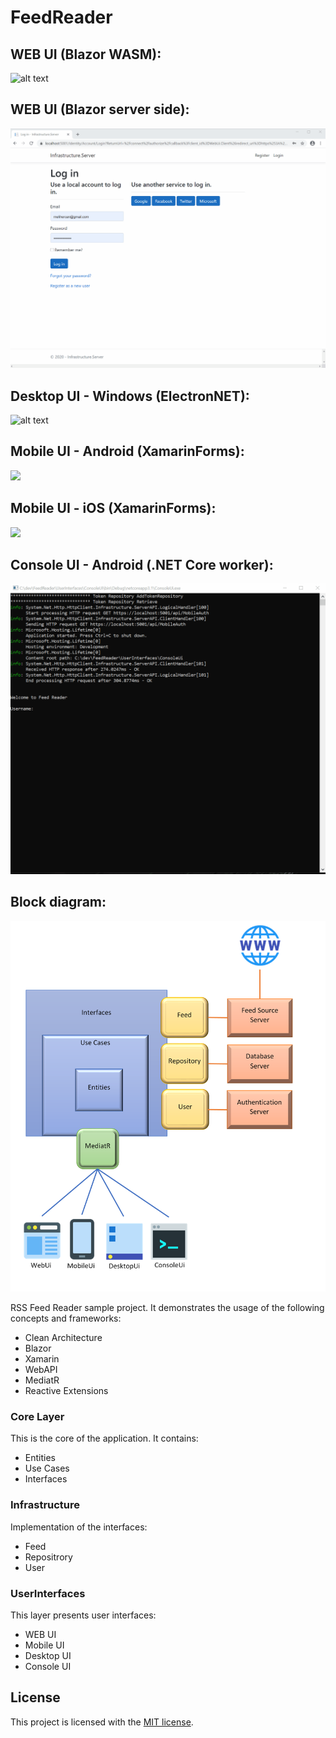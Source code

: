 # FeedReader
## WEB UI (Blazor WASM): 
![alt text](https://github.com/melihercan/FeedReader/blob/master/doc/BlazorWasm.gif)

## WEB UI (Blazor server side): 
![alt text](https://github.com/melihercan/FeedReader/blob/master/doc/BlazorServerSide.gif)

## Desktop UI - Windows (ElectronNET):
![alt text](https://github.com/melihercan/FeedReader/blob/master/doc/DesktopWindows.gif)

## Mobile UI - Android (XamarinForms):
<img src=https://github.com/melihercan/FeedReader/blob/master/doc/Android.gif height="800">

## Mobile UI - iOS (XamarinForms):
<img src=https://github.com/melihercan/FeedReader/blob/master/doc/iOS.gif height="800">

## Console UI - Android (.NET Core worker):
![alt text](https://github.com/melihercan/FeedReader/blob/master/doc/Console.gif)

## Block diagram:
![alt text](https://github.com/melihercan/FeedReader/blob/master/doc/FeedReader.png)


RSS Feed Reader sample project. It demonstrates the usage of the following concepts and frameworks:
- Clean Architecture
- Blazor
- Xamarin
- WebAPI
- MediatR
- Reactive Extensions

### Core Layer

This is the core of the application. It contains:
- Entities
- Use Cases
- Interfaces


### Infrastructure

Implementation of the interfaces:
- Feed
- Repositrory
- User

### UserInterfaces

This layer presents user interfaces:
- WEB UI
- Mobile UI
- Desktop UI
- Console UI

## License

This project is licensed with the [MIT license](LICENSE).
